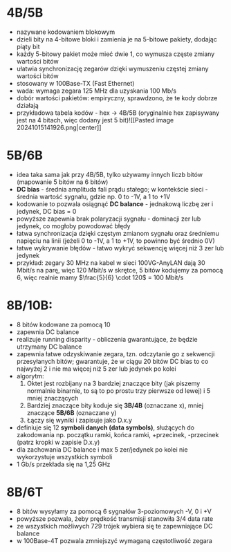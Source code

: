
# 4B/5B
- nazywane kodowaniem blokowym
- dzieli bity na 4-bitowe bloki i zamienia je na 5-bitowe pakiety, dodając piąty bit
- każdy 5-bitowy pakiet może mieć dwie 1, co wymusza częste zmiany wartości bitów
- ułatwia synchronizację zegarów dzięki wymuszeniu częstej zmiany wartości bitów
- stosowany w 100Base-TX (Fast Ethernet)
- wada: wymaga zegara 125 MHz dla uzyskania 100 Mb/s
- dobór wartości pakietów: empiryczny, sprawdzono, że te kody dobrze działają
- przykładowa tabela kodów - hex $\rightarrow$ 4B/5B (oryginalnie hex zapisywany jest na 4 bitach, więc dodany jest 5 bit)![[Pasted image 20241015141926.png|center]]
# 5B/6B
- idea taka sama jak przy 4B/5B, tylko używamy innych liczb bitów (mapowanie 5 bitów na 6 bitów)
- **DC bias** - średnia amplituda fali prądu stałego; w kontekście sieci - średnia wartość sygnału, gdzie np. 0 to -1V, a 1 to +1V
- kodowanie to pozwala osiągnąć **DC balance** - jednakową liczbę zer i jedynek, DC bias = 0
- powyższe zapewnia brak polaryzacji sygnału - dominacji zer lub jedynek, co mogłoby powodować błędy
- łatwa synchronizacja dzięki częstym zmianom sygnału oraz średniemu napięciu na linii (jeżeli 0 to -1V, a 1 to +1V, to powinno być średnio 0V)
- łatwe wykrywanie błędów - łatwo wykryć sekwencję więcej niż 3 zer lub jedynek
- przykład: zegary 30 MHz na kabel w sieci 100VG-AnyLAN dają 30 Mbit/s na parę, więc 120 Mbit/s w skrętce, 5 bitów kodujemy za pomocą 6, więc realnie mamy  $\frac{5}{6} \cdot 120$ = 100 Mbit/s

# 8B/10B:
- 8 bitów kodowane za pomocą 10
- zapewnia DC balance
- realizuje running disparity - obliczenia gwarantujące, że będzie utrzymany DC balance
- zapewnia łatwe odzyskiwanie zegara, tzn. odczytanie go z sekwencji przesyłanych bitów; gwarantuje, że w ciągu 20 bitów DC bias to co najwyżej 2 i nie ma więcej niż 5 zer lub jedynek po kolei
- algorytm:
	1. Oktet jest rozbijany na 3 bardziej znaczące bity (jak piszemy normalnie binarnie, to są to po prostu trzy pierwsze od lewej) i 5 mniej znaczących
	2. Bardziej znaczące bity koduje się **3B/4B** (oznaczane x), mniej znaczące **5B/6B** (oznaczane y)
	3. Łączy się wyniki i zapisuje jako D.x.y
- definiuje się 12 **symboli danych (data symbols)**, służących do zakodowania np. początku ramki, końca ramki, +przecinek, -przecinek (patrz kropki w zapisie D.x.y)
- dla zachowania DC balance i max 5 zer/jedynek po kolei nie wykorzystuje wszystkich symboli
- 1 Gb/s przekłada się na 1,25 GHz

# 8B/6T
- 8 bitów wysyłamy za pomocą 6 sygnałów 3-poziomowych -V, 0 i +V
- powyższe pozwala, żeby prędkość transmisji stanowiła 3/4 data rate
- ze wszystkich możliwych 729 trójek wybiera się te zapewniające DC balance
- w 100Base-4T pozwala zmniejszyć wymaganą częstotliwość zegara



